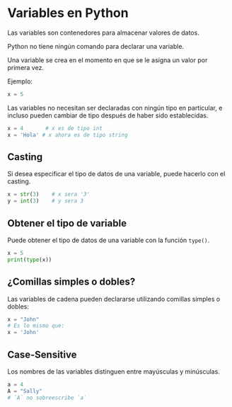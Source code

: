 # Variables en Python

Las variables son contenedores para almacenar valores de datos.

Python no tiene ningún comando para declarar una variable.

Una variable se crea en el momento en que se le asigna un valor por primera vez.

Ejemplo:

```python
x = 5
```
Las variables no necesitan ser declaradas con ningún tipo en particular, e incluso pueden cambiar de tipo después de haber sido establecidas.

```python
x = 4       # x es de tipo int
x = 'Hola' # x ahora es de tipo string
```

## Casting

Si desea especificar el tipo de datos de una variable, puede hacerlo con el casting.

```python
x = str(3)    # x sera '3'
y = int(3)    # y sera 3
```

## Obtener el tipo de variable

Puede obtener el tipo de datos de una variable con la función `type()`.

```python
x = 5
print(type(x))
```

## ¿Comillas simples o dobles?

Las variables de cadena pueden declararse utilizando comillas simples o dobles:

```python
x = "John"
# Es lo mismo que:
x = 'John'
```

## Case-Sensitive

Los nombres de las variables distinguen entre mayúsculas y minúsculas.

```python
a = 4
A = "Sally"
# `A` no sobreescribe `a`
```